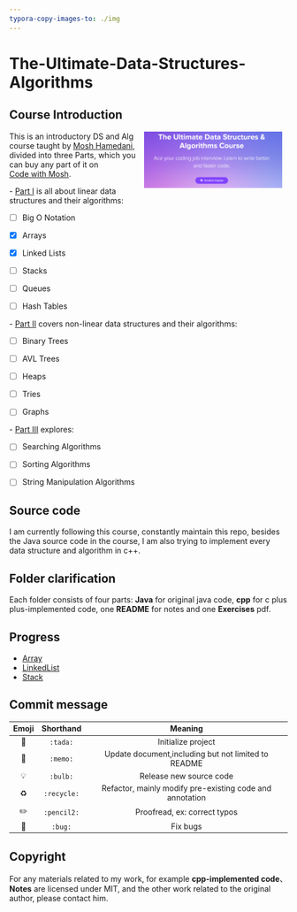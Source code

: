 ```yaml
---
typora-copy-images-to: ./img
---
```


# The-Ultimate-Data-Structures-Algorithms

## Course Introduction

[<img src="img/image-20230319200954267.png" align=right hspace=10 width=250>](https://algs4.cs.princeton.edu/)

This is an introductory DS and Alg course taught by <a href="https://github.com/mosh-hamedani">Mosh Hamedani</a>, divided into three Parts, which you can buy any part of it on <a href="https://codewithmosh.com/p/data-structures-algorithms">Code with Mosh</a>.



\- [Part I](https://codewithmosh.com/p/data-structures-algorithms-part1) is all about linear data structures and their algorithms:

- [ ] Big O Notation

- [x] Arrays

- [x] Linked Lists

- [ ] Stacks

- [ ] Queues

- [ ] Hash Tables



\- [Part II](https://codewithmosh.com/p/data-structures-algorithms-part-2) covers non-linear data structures and their algorithms:

- [ ] Binary Trees

- [ ] AVL Trees

- [ ] Heaps

- [ ] Tries

- [ ] Graphs



\- [Part III](https://codewithmosh.com/p/data-structures-algorithms-part-3) explores:

- [ ] Searching Algorithms

- [ ] Sorting Algorithms

- [ ] String Manipulation Algorithms



## Source code

I am currently following this course, constantly maintain this repo, besides the Java source code in the course, I am also trying to implement every data structure and algorithm in c++.



## Folder clarification

Each folder consists of four parts: **Java** for original java code, **cpp** for c plus plus-implemented code, one **README** for notes and one **Exercises** pdf.



## Progress

- <a href="https://github.com/ascendho/The-Ultimate-Data-Structures-Algorithms/tree/master/Array">Array</a>
- <a href="https://github.com/ascendho/The-Ultimate-Data-Structures-Algorithms/tree/master/Linked%20List">LinkedList</a>
- <a href="https://github.com/ascendho/The-Ultimate-Data-Structures-Algorithms/tree/master/Stack">Stack</a>



## Commit message

|   Emoji   |  Shorthand  |                         Meaning                          |
| :-------: | :---------: | :------------------------------------------------------: |
|  :tada:   |  `:tada:`   |                    Initialize project                    |
|  :memo:   |  `:memo:`   |   Update document,including but not limited to README    |
|  :bulb:   |  `:bulb:`   |                 Release new source code                  |
| :recycle: | `:recycle:` | Refactor, mainly modify pre-existing code and annotation |
| :pencil2: | `:pencil2:` |               Proofread, ex: correct typos               |
|   :bug:   |   `:bug:`   |                         Fix bugs                         |



## Copyright

For any materials related to my work, for example **cpp-implemented code**、**Notes** are licensed under MIT, and the other work related to the original author, please contact him.

